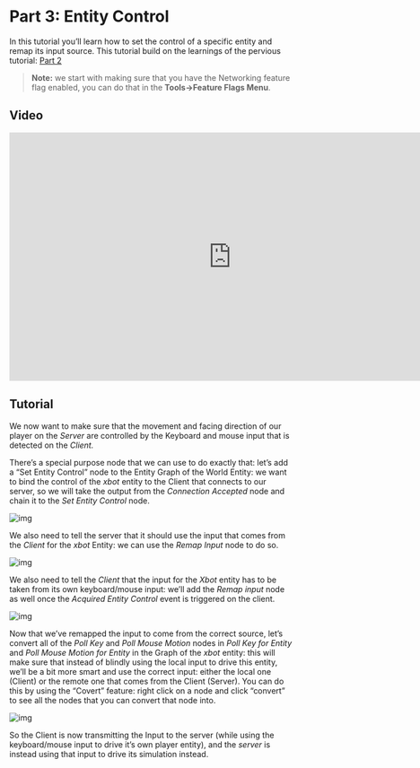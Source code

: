 # Part 3: Entity Control

In this tutorial you’ll learn how to set the control of a specific entity and remap its input source. This tutorial build on the learnings of the pervious tutorial: [Part 2]({{base_url}}/tutorials/network/animation_sample/multiple_network_instances.html)

>  **Note:**  we start with making sure that you have the Networking feature flag enabled, you can do that in the **Tools→Feature Flags Menu**. 

## Video
<iframe frameborder="0" scrolling="no" marginheight="0" marginwidth="0"width="788.54" height="443" type="text/html" src="https://www.youtube.com/embed/7nDhbiTRH8c?autoplay=0&fs=0&iv_load_policy=3&showinfo=0&rel=0&cc_load_policy=0&start=0&end=0&origin=http://ourmachinery.com"></iframe>

## Tutorial
We now want to make sure that the movement and facing direction of our player on the *Server* are controlled by the Keyboard and mouse input that is detected on the *Client.*

There’s a special purpose node that we can use to do exactly that: let’s add a “Set Entity Control” node to the Entity Graph of the World Entity: we want to bind the control of the *xbot* entity to the Client that connects to our server, so we will take the output from the *Connection Accepted* node and chain it to the *Set Entity Control* node.

![img](https://paper-attachments.dropbox.com/s_5F8ED61A9C68BDE8B9368D5E3DABD345E39CC324FB030EDE9E31314C3B7EE30F_1635342858285_image.png)

We also need to tell the server that it should use the input that comes from the *Client* for the *xbot* Entity: we can use the *Remap Input* node to do so.

![img](https://paper-attachments.dropbox.com/s_5F8ED61A9C68BDE8B9368D5E3DABD345E39CC324FB030EDE9E31314C3B7EE30F_1635342886611_image.png)

We also need to tell the *Client* that the input for the *Xbot* entity has to be taken from its own keyboard/mouse input: we’ll add the *Remap input* node as well once the *Acquired Entity Control* event is triggered on the client.

![img](https://paper-attachments.dropbox.com/s_5F8ED61A9C68BDE8B9368D5E3DABD345E39CC324FB030EDE9E31314C3B7EE30F_1635342925053_image.png)

Now that we’ve remapped the input to come from the correct source, let’s convert all of the *Poll Key* and *Poll Mouse Motion* nodes in *Poll Key for Entity* and *Poll Mouse Motion for Entity* in the Graph of the *xbot* entity: this will make sure that instead of blindly using the local input to drive this entity, we’ll be a bit more smart and use the correct input: either the local one (Client) or the remote one that comes from the Client (Server). You can do this by using the “Covert” feature: right click on a node and click “convert” to see all the nodes that you can convert that node into.

![img](https://paper-attachments.dropbox.com/s_5F8ED61A9C68BDE8B9368D5E3DABD345E39CC324FB030EDE9E31314C3B7EE30F_1635343013043_image.png)

So the Client is now transmitting the Input to the server (while using the keyboard/mouse input to drive it’s own player entity), and the *server* is instead using that input to drive its simulation instead.